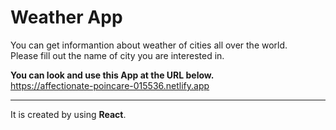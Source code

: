 # Weather App

You can get informantion about weather of cities all over the world.  
Please fill out the name of city you are interested in.  

**You can look and use this App at the URL below.**  
https://affectionate-poincare-015536.netlify.app  

___

It is created by using **React**.
